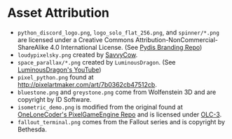 Asset Attribution
=================
* `python_discord_logo.png`, `logo_solo_flat_256.png`, and `spinner/*.png` are licensed under a Creative Commons Attribution-NonCommercial-ShareAlike 4.0 International License. (See [Pydis Branding Repo](https://github.com/python-discord/branding))
* `loudypixelsky.png` created by [SavvyCow](https://savvycow.itch.io/loudypixelsky).
* `space_parallax/*.png` created by `LuminousDragon`. (See [LuminousDragon's YouTube](https://www.youtube.com/channel/UCfRciEQe7JlbxuzP5WbJW4Q))
* `pixel_python.png` found at http://pixelartmaker.com/art/7b0362cb47512cb.
* `bluestone.png` and `greystone.png` come from Wolfenstein 3D and are copyright by ID Software.
* `isometric_demo.png` is modified from the original found at [OneLoneCoder's PixelGameEngine Repo](https://github.com/OneLoneCoder/olcPixelGameEngine) and is licensed under [OLC-3](https://github.com/OneLoneCoder/olcPixelGameEngine/blob/master/LICENCE.md).
* `fallout_terminal.png` comes from the Fallout series and is copyright by Bethesda.
